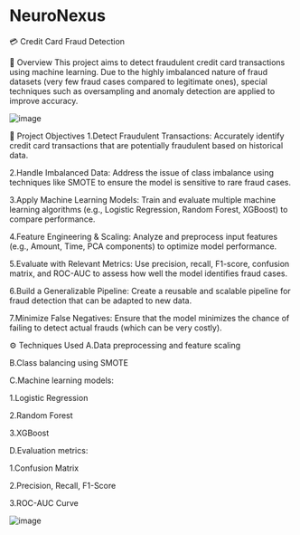# NeuroNexus
💳 Credit Card Fraud Detection

📌 Overview
This project aims to detect fraudulent credit card transactions using machine learning. Due to the highly imbalanced nature of fraud datasets (very few fraud cases compared to legitimate ones), special techniques such as oversampling and anomaly detection are applied to improve accuracy.

![image](https://github.com/user-attachments/assets/511b6dc4-188d-47cc-be0d-fe502d66c2f2)

🎯 Project Objectives
1.Detect Fraudulent Transactions:
Accurately identify credit card transactions that are potentially fraudulent based on historical data.

2.Handle Imbalanced Data:
Address the issue of class imbalance using techniques like SMOTE to ensure the model is sensitive to rare fraud cases.

3.Apply Machine Learning Models:
Train and evaluate multiple machine learning algorithms (e.g., Logistic Regression, Random Forest, XGBoost) to compare performance.

4.Feature Engineering & Scaling:
Analyze and preprocess input features (e.g., Amount, Time, PCA components) to optimize model performance.

5.Evaluate with Relevant Metrics:
Use precision, recall, F1-score, confusion matrix, and ROC-AUC to assess how well the model identifies fraud cases.

6.Build a Generalizable Pipeline:
Create a reusable and scalable pipeline for fraud detection that can be adapted to new data.

7.Minimize False Negatives:
Ensure that the model minimizes the chance of failing to detect actual frauds (which can be very costly).



⚙️ Techniques Used
A.Data preprocessing and feature scaling

B.Class balancing using SMOTE

C.Machine learning models:

1.Logistic Regression

2.Random Forest

3.XGBoost

D.Evaluation metrics:

1.Confusion Matrix

2.Precision, Recall, F1-Score

3.ROC-AUC Curve


![image](https://github.com/user-attachments/assets/fb23c261-bfdd-4608-8c42-e87517c43bf1)


